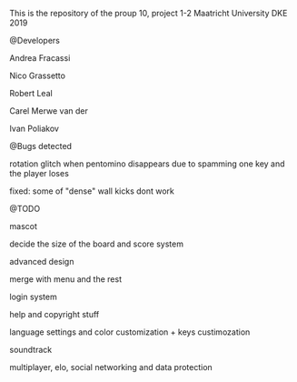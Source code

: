 This is the repository of the proup 10, project 1-2 Maatricht University DKE 2019

@Developers

Andrea Fracassi

Nico Grassetto

Robert Leal

Carel Merwe van der

Ivan Poliakov

@Bugs detected

rotation glitch when pentomino disappears due to spamming one key and the player loses

fixed: some of "dense" wall kicks dont work

@TODO

mascot
 
decide the size of the board and score system

advanced design

merge with menu and the rest

login system
                                             
help and copyright stuff

language settings and color customization + keys custimozation

soundtrack

multiplayer, elo, social networking and data protection
